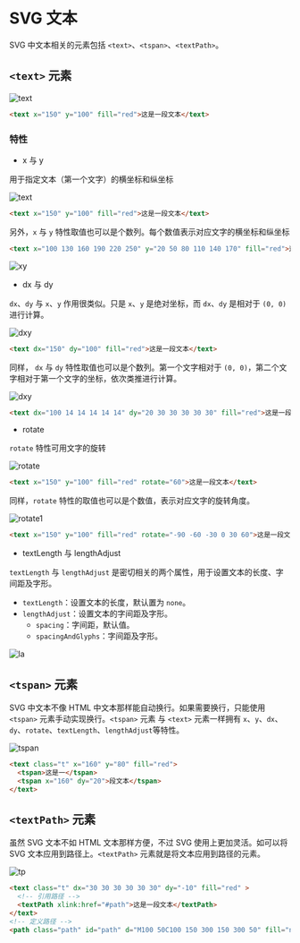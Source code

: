 # SVG 文本

SVG 中文本相关的元素包括 `<text>`、`<tspan>`、`<textPath>`。

## `<text>` 元素

![text](./imgs/text.svg)

```html
<text x="150" y="100" fill="red">这是一段文本</text>
```
### 特性

- x 与 y

用于指定文本（第一个文字）的横坐标和纵坐标

![text](./imgs/xy0.svg)

```html
<text x="150" y="100" fill="red">这是一段文本</text>
```
另外，`x` 与 `y` 特性取值也可以是个数列。每个数值表示对应文字的横坐标和纵坐标

```html
<text x="100 130 160 190 220 250" y="20 50 80 110 140 170" fill="red">这是一段文本</text>
```

![xy](./imgs/xy1.svg)

- dx 与 dy

`dx`、`dy` 与 `x`、`y` 作用很类似。只是 `x`、`y` 是绝对坐标，而 `dx`、`dy` 是相对于 `(0, 0)` 进行计算。

![dxy](./imgs/dxy0.svg)

```html
<text dx="150" dy="100" fill="red">这是一段文本</text>
```

同样， `dx` 与 `dy` 特性取值也可以是个数列。第一个文字相对于 `(0, 0)`，第二个文字相对于第一个文字的坐标，依次类推进行计算。

![dxy](./imgs/dxy1.svg)

```html
<text dx="100 14 14 14 14 14" dy="20 30 30 30 30 30" fill="red">这是一段文本</text>
```

- rotate

`rotate` 特性可用文字的旋转

![rotate](./imgs/rotate0.svg)

```html
<text x="150" y="100" fill="red" rotate="60">这是一段文本</text>
```
同样，`rotate` 特性的取值也可以是个数值，表示对应文字的旋转角度。

![rotate1](./imgs/rotate1.svg)

```html
<text x="150" y="100" fill="red" rotate="-90 -60 -30 0 30 60">这是一段文本</text>
```

- textLength 与 lengthAdjust

`textLength` 与 `lengthAdjust` 是密切相关的两个属性，用于设置文本的长度、字间距及字形。

- `textLength`：设置文本的长度，默认置为 `none`。
- `lengthAdjust`：设置文本的字间距及字形。
  - `spacing`：字间距，默认值。
  - `spacingAndGlyphs`：字间距及字形。

![la](./imgs/la.svg)


## `<tspan>` 元素

SVG 中文本不像 HTML 中文本那样能自动换行。如果需要换行，只能使用 `<tspan>` 元素手动实现换行。`<tspan>` 元素 与 `<text>` 元素一样拥有 `x`、`y`、`dx`、`dy`、`rotate`、`textLength`、`lengthAdjust`等特性。

![tspan](./imgs/tspan.svg)

```html
<text class="t" x="160" y="80" fill="red">
  <tspan>这是一</tspan>
  <tspan x="160" dy="20">段文本</tspan>
</text>
```

## `<textPath>` 元素

虽然 SVG 文本不如 HTML 文本那样方便，不过 SVG 使用上更加灵活。如可以将 SVG 文本应用到路径上。`<textPath>` 元素就是将文本应用到路径的元素。

![tp](./imgs/tp.svg)

```html
<text class="t" dx="30 30 30 30 30 30" dy="-10" fill="red" >
  <!-- 引用路径 -->
  <textPath xlink:href="#path">这是一段文本</textPath>
</text>
<!-- 定义路径 -->
<path class="path" id="path" d="M100 50C100 150 300 150 300 50" fill="none" stroke="#f1c7c4" />
```